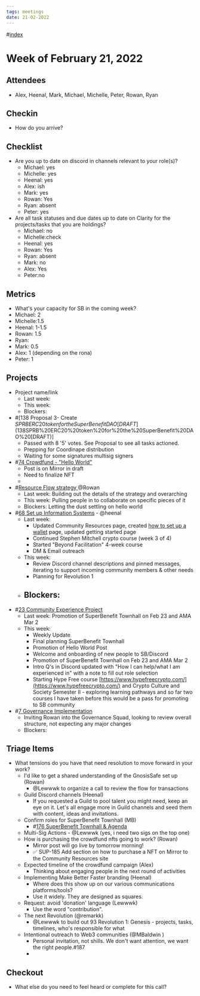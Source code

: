```yaml
---
tags: meetings
date: 21-02-2022
---
```

#[index](notes/general-circle/old-gc-meetings/index.md) 
# Week of February 21, 2022

## Attendees
- Alex, Heenal, Mark, Michael, Michelle, Peter, Rowan, Ryan

## Checkin
- How do you arrive?

## Checklist
- Are you up to date on discord in channels relevant to your role(s)?
	- Michael: yes
	- Michelle: yes
	- Heenal: yes
	- Alex: ish
	- Mark: yes
	- Rowan: Yes
	- Ryan: absent
	- Peter: yes
- Are all task statuses and due dates up to date on Clarity for the projects/tasks that you are holdings?
	- Michael: no
	- Michelle:check
	- Heenal: yes
	- Rowan: Yes
	- Ryan: absent
	- Mark: no
	- Alex: Yes
	- Peter:no

## Metrics
- What's your capacity for SB in the coming week?
- Michael: 2
- Michelle:1.5 
- Heenal: 1-1.5
- Rowan: 1.5
- Ryan: 
- Mark: 0.5
- Alex: 1 (depending on the rona)
- Peter: 1

## Projects
- Project name/link
	- Last week:
	- This week:
	- Blockers:
- #[138 Proposal 3- Create $SPRB ERC20 token for the SuperBenefit DAO [DRAFT](138%20Proposal%203-%20Create%20$SPRB%20ERC20%20token%20for%20the%20SuperBenefit%20DAO%20[DRAFT)]
	- Passed with 8 '5' votes. See Proposal to see all tasks actioned.
	- Prepping for Coordinape distribution
	- Waiting for some signatures multisig signers
- #[74 Crowdfund - "Hello World"](74%20Crowdfund%20-%20"Hello%20World") 
	- Post is on Mirror in draft
	- Need to finalize NFT
	- 
- #[Resource Flow strategy ](Resource%20Flow%20strategy%20) @Rowan  
	- Last week: Building out the details of the strategy and overarching
	- This week: Pulling people in to collaborate on specific pieces of it
	- Blockers: Letting the dust settling on hello world
- #[68 Set up Information Systems](68%20Set%20up%20Information%20Systems) - @heenal  
	- Last week:
		- Updated Community Resources page, created [how to set up a wallet](https://www.notion.so/superbenefit/How-to-set-up-and-fund-your-web3-wallet-36ce7a6d262447e0b5a26ee21545468a) page, updated getting started page
		- Continued Stephen Mitchell crypto course (week 3 of 4)
		- Started "Beyond Facilitation" 4-week course 
		- DM & Email outreach
	- This week: 
		- Review Discord channel descriptions and pinned messages, iterating to support incoming community members & other needs
		- Planning for Revolution 1
	- Blockers:
		- 
- #[23 Community Experience Project](23%20Community%20Experience%20Project) 
	- Last week: Promotion of SuperBenefit Townhall on Feb 23 and AMA Mar 2
	- This week: 
		- Weekly Update
		- Final planning SuperBenefit Townhall
		- Promotion of Hello World Post
		- Welcome and onboarding of new people to SB/Discord 
		- Promotion of SuperBenefit Townhall on Feb 23 and AMA Mar 2
		- Intro Q's in Discord updated with "How I can help/what I am experienced in" with a note to fill out role selection
		- Starting Hype Free course [https://www.hypefreecrypto.com/](https://www.hypefreecrypto.com/)  and Crypto Culture and Society Semester II - exploring learning pathways and so far two courses I have taken before this would be a pass for promoting to SB community
- #[7 Governance Implementation](7%20Governance%20Implementation) 
	- Inviting Rowan into the Governance Squad, looking to review overall structure, not expecting any major changes
	- Blockers:

## Triage Items
- What tensions do you have that need resolution to move forward in your work?
	- I'd like to get a shared understanding of the GnosisSafe set up (Rowan)
		- @Lewwwk to organize a call to review the flow for transactions
	- Guild Discord channels (Heenal)
		- If you requested a Guild to pool talent you might need, keep an eye on it. Let's all engage more in Guild channels and seed them with content, ideas and invitations.
	- Confirm roles for SuperBenefit Townhall (MB)
		- #[176 SuperBenefit Townhall & Agenda](176%20SuperBenefit%20Townhall%20&%20Agenda) 
	- Multi-Sig Actions - @Lewwwk (yes, i need two sigs on the top one)
	- How is purchasing the crowdfund nfts going to work? (Rowan)
		- Mirror post will go live by tomorrow morning!
		- ✅ SUP-185 Add section on how to purchase a NFT on Mirror to the Community Resources site 
	- Expected timeline of the crowdfund campaign (Alex)
		- Thinking about engaging people in the next round of activities
	- Implementing Make Better Faster branding (Heenal)
		- Where does this show up on our various communications platforms/tools?
		- Use it widely. They are designed as squares. 
	- Request: avoid 'donation' language (Lewwwk)
		- Use the word "contribution".
	- The next Revolution (@remarkk)
		- @Lewwwk to build out 93 Revolution 1: Genesis - projects, tasks, timelines, who's responsible for what
	- Intentional outreach to Web3 communities (@MBaldwin )
		- Personal invitation, not shills. We don't want attention, we want the right people.#187
		- 

## Checkout
- What else do you need to feel heard or complete for this call?

